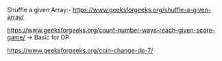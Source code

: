 Shuffle a given Array:- https://www.geeksforgeeks.org/shuffle-a-given-array/

https://www.geeksforgeeks.org/count-number-ways-reach-given-score-game/ -> Basic for DP 

https://www.geeksforgeeks.org/coin-change-dp-7/ 
